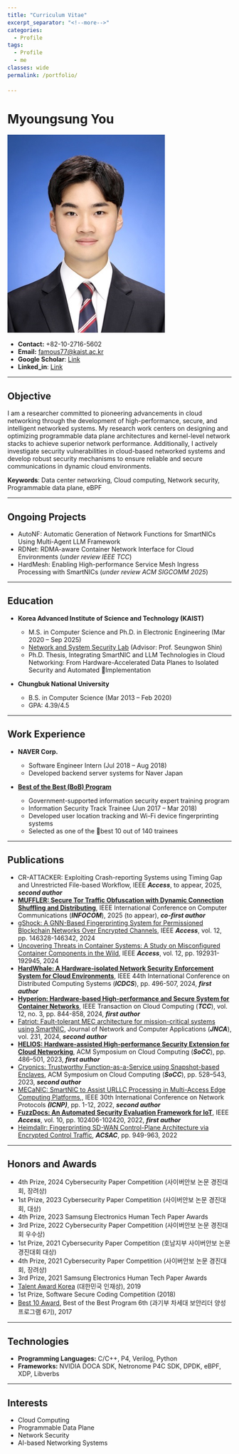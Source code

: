 ```yaml
---
title: "Curriculum Vitae"
excerpt_separator: "<!--more-->"
categories:
  - Profile
tags:
  - Profile
  - me
classes: wide
permalink: /portfolio/

---
```

# Myoungsung You
![나](/img/profile.jpg)

- **Contact:** +82-10-2716-5602
- **Email:** famous77@kaist.ac.kr
- **Google Scholar**: [Link](https://scholar.google.com/citations?hl=ko&user=zfB3C4kAAAAJ)
- **Linked_in**: [Link](https://www.linkedin.com/in/myoungsung-you-706124147/)
  
---

## Objective
I am a researcher committed to pioneering advancements in cloud networking through the development of high-performance, secure, and intelligent networked systems. My research work centers on designing and optimizing programmable data plane architectures and kernel-level network stacks to achieve superior network performance. Additionally, I actively investigate security vulnerabilities in cloud-based networked systems and develop robust security mechanisms to ensure reliable and secure communications in dynamic cloud environments.

**Keywords**: Data center networking, Cloud computing, Network security, Programmable data plane, eBPF

---

## Ongoing Projects
- AutoNF: Automatic Generation of Network Functions for SmartNICs Using Multi-Agent LLM Framework
- RDNet: RDMA-aware Container Network Interface for Cloud Environments (*under review IEEE TCC*)
- HardMesh: Enabling High-performance Service Mesh Ingress Processing with SmartNICs (*under review ACM SIGCOMM 2025*)

---

## Education
- **Korea Advanced Institute of Science and Technology (KAIST)**
  - M.S. in Computer Science and Ph.D. in Electronic Engineering (Mar 2020 – Sep 2025)
  - [Network and System Security Lab](https://nss.kaist.ac.kr) (Advisor: Prof. Seungwon Shin)
  - Ph.D. Thesis, Integrating SmartNIC and LLM Technologies in Cloud Networking: From Hardware-Accelerated Data Planes to Isolated Security and Automated Implementation

- **Chungbuk National University**
  - B.S. in Computer Science (Mar 2013 – Feb 2020)
  - GPA: 4.39/4.5
    
---

## Work Experience
- **NAVER Corp.**
  - Software Engineer Intern (Jul 2018 – Aug 2018)
  - Developed backend server systems for Naver Japan

- **[Best of the Best (BoB) Program](https://www.kitribob.kr/)**
  - Government-supported information security expert training program
  - Information Security Track Trainee (Jun 2017 – Mar 2018)
  - Developed user location tracking and Wi-Fi device fingerprinting systems
  - Selected as one of the best 10 out of 140 trainees

---

## Publications
- CR-ATTACKER: Exploiting Crash-reporting Systems using Timing Gap and Unrestricted File-based Workflow, IEEE ***Access***, to appear, 2025, ***second author***
- **[MUFFLER: Secure Tor Traffic Obfuscation with Dynamic Connection Shuffling and Distributing](https://infocom2025.ieee-infocom.org/program/accepted-paper-list-main-conference)**, IEEE International Conference on Computer Communications (***INFOCOM***), 2025 (to appear), ***co-first author***
- [gShock: A GNN-Based Fingerprinting System for Permissioned Blockchain Networks Over Encrypted Channels](https://ieeexplore.ieee.org/abstract/document/10697129), IEEE ***Access***, vol. 12, pp. 146328-146342, 2024
- [Uncovering Threats in Container Systems: A Study on Misconfigured Container Components in the Wild](https://ieeexplore.ieee.org/abstract/document/10788674), IEEE ***Access***, vol. 12, pp. 192931-192945, 2024
- **[HardWhale: A Hardware-isolated Network Security Enforcement System for Cloud Environments](https://ieeexplore.ieee.org/abstract/document/10630989)**, IEEE 44th International Conference on Distributed Computing Systems (***ICDCS***), pp. 496-507, 2024, ***first author***
- **[Hyperion: Hardware-based High-performance and Secure System for Container Networks](https://ieeexplore.ieee.org/abstract/document/10535194)**, IEEE Transaction on Cloud Computing (***TCC***), vol. 12, no. 3, pp. 844-858, 2024, ***first author***
- [Fatriot: Fault-tolerant MEC architecture for mission-critical systems using SmartNIC](https://www.sciencedirect.com/science/article/abs/pii/S1084804524001553), Journal of Network and Computer Applications (***JNCA***), vol. 231, 2024, ***second author***
- **[HELIOS: Hardware-assisted High-performance Security Extension for Cloud Networking](https://dl.acm.org/doi/abs/10.1145/3620678.3624786)**, ACM Symposium on Cloud Computing (***SoCC***), pp. 486–501, 2023, ***first author***
- [Cryonics: Trustworthy Function-as-a-Service using Snapshot-based Enclaves](https://dl.acm.org/doi/abs/10.1145/3620678.3624789), ACM Symposium on Cloud Computing (***SoCC***), pp. 528–543, 2023,  ***second author***
- [MECaNIC: SmartNIC to Assist URLLC Processing in Multi-Access Edge Computing Platforms,](https://ieeexplore.ieee.org/abstract/document/9940263), IEEE 30th International Conference on Network Protocols ***(ICNP)***, pp. 1-12, 2022, ***second author***
- **[FuzzDocs: An Automated Security Evaluation Framework for IoT](https://ieeexplore.ieee.org/abstract/document/9895405)**, IEEE ***Access***, vol. 10, pp. 102406-102420, 2022, ***first author***
- [Heimdallr: Fingerprinting SD-WAN Control-Plane Architecture via Encrypted Control Traffic](https://dl.acm.org/doi/abs/10.1145/3564625.3564642), ***ACSAC***, pp. 949-963, 2022

---

## Honors and Awards
- 4th Prize, 2024 Cybersecurity Paper Competition (사이버안보 논문 경진대회, 장려상)
- 1st Prize, 2023 Cybersecurity Paper Competition (사이버안보 논문 경진대회, 대상)
- 4th Prize, 2023 Samsung Electronics Human Tech Paper Awards 
- 3rd Prize, 2022 Cybersecurity Paper Competition (사이버안보 논문 경진대회 우수상)
- 1st Prize, 2021 Cybersecurity Paper Competition (호남지부 사이버안보 논문 경진대회 대상)
- 4th Prize, 2021 Cybersecurity Paper Competition (사이버안보 논문 경진대회, 장려상)
- 3rd Prize, 2021 Samsung Electronics Human Tech Paper Awards
- [Talent Award Korea](https://www.moe.go.kr/boardCnts/viewRenew.do?boardID=333&boardSeq=100411&lev=0&searchType=null&statusYN=W&page=1&s=moe&m=020501&opType=N) (대한민국 인재상), 2019
- 1st Prize, Software Secure Coding Competition (2018)
- [Best 10 Award](https://www.kitribob.kr/trainee_walk/hall), Best of the Best Program 6th (과기부 차세대 보안리더 양성 프로그램 6기), 2017

---

## Technologies
- **Programming Languages:** C/C++, P4, Verilog, Python
- **Frameworks:** NVIDIA DOCA SDK, Netronome P4C SDK, DPDK, eBPF, XDP, Libverbs

---

## Interests
- Cloud Computing
- Programmable Data Plane
- Network Security
- AI-based Networking Systems
